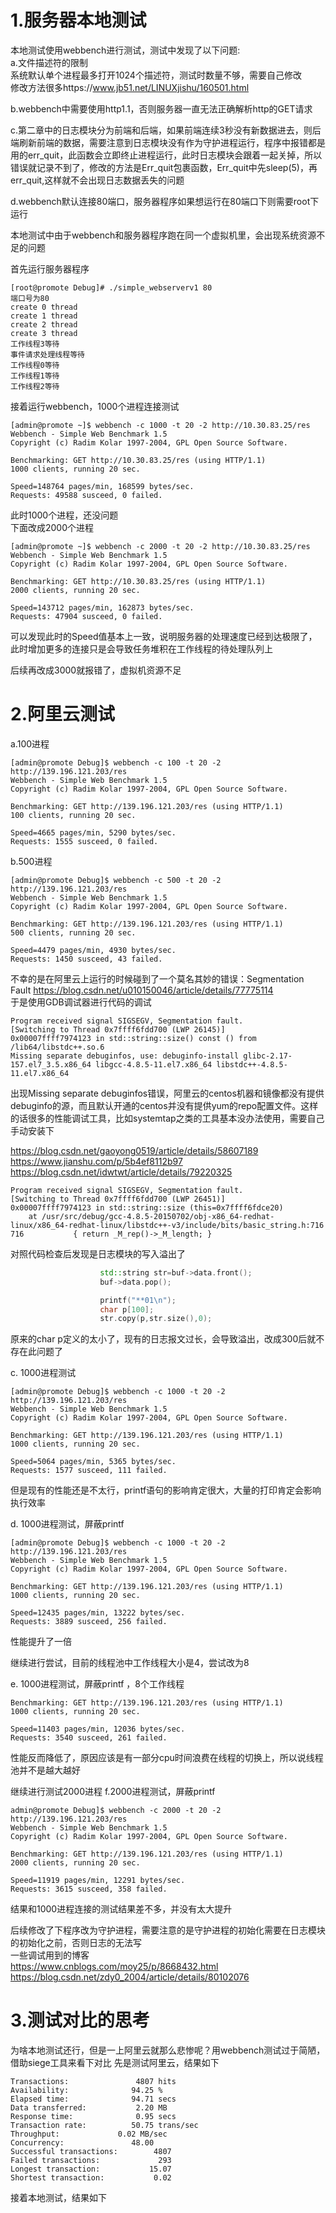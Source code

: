 # 1.服务器本地测试
本地测试使用webbench进行测试，测试中发现了以下问题:  
a.文件描述符的限制  
系统默认单个进程最多打开1024个描述符，测试时数量不够，需要自己修改  
修改方法很多https://www.jb51.net/LINUXjishu/160501.html  

b.webbench中需要使用http1.1，否则服务器一直无法正确解析http的GET请求  

c.第二章中的日志模块分为前端和后端，如果前端连续3秒没有新数据进去，则后端刷新前端的数据，需要注意到日志模块没有作为守护进程运行，程序中报错都是用的err_quit，此函数会立即终止进程运行，此时日志模块会跟着一起关掉，所以错误就记录不到了，修改的方法是Err_quit包裹函数，Err_quit中先sleep(5)，再err_quit,这样就不会出现日志数据丢失的问题

d.webbench默认连接80端口，服务器程序如果想运行在80端口下则需要root下运行  

本地测试中由于webbench和服务器程序跑在同一个虚拟机里，会出现系统资源不足的问题  

首先运行服务器程序  
```
[root@promote Debug]# ./simple_webserverv1 80  
端口号为80  
create 0 thread  
create 1 thread  
create 2 thread  
create 3 thread  
工作线程3等待  
事件请求处理线程等待  
工作线程0等待  
工作线程1等待  
工作线程2等待  
```
接着运行webbench，1000个进程连接测试  
```
[admin@promote ~]$ webbench -c 1000 -t 20 -2 http://10.30.83.25/res
Webbench - Simple Web Benchmark 1.5
Copyright (c) Radim Kolar 1997-2004, GPL Open Source Software.

Benchmarking: GET http://10.30.83.25/res (using HTTP/1.1)
1000 clients, running 20 sec.

Speed=148764 pages/min, 168599 bytes/sec.
Requests: 49588 susceed, 0 failed.
```

此时1000个进程，还没问题    
下面改成2000个进程    

```
[admin@promote ~]$ webbench -c 2000 -t 20 -2 http://10.30.83.25/res
Webbench - Simple Web Benchmark 1.5
Copyright (c) Radim Kolar 1997-2004, GPL Open Source Software.

Benchmarking: GET http://10.30.83.25/res (using HTTP/1.1)
2000 clients, running 20 sec.

Speed=143712 pages/min, 162873 bytes/sec.
Requests: 47904 susceed, 0 failed.
```

可以发现此时的Speed值基本上一致，说明服务器的处理速度已经到达极限了，此时增加更多的连接只是会导致任务堆积在工作线程的待处理队列上  

后续再改成3000就报错了，虚拟机资源不足  

# 2.阿里云测试  

a.100进程  
```
[admin@promote Debug]$ webbench -c 100 -t 20 -2 http://139.196.121.203/res
Webbench - Simple Web Benchmark 1.5
Copyright (c) Radim Kolar 1997-2004, GPL Open Source Software.

Benchmarking: GET http://139.196.121.203/res (using HTTP/1.1)
100 clients, running 20 sec.

Speed=4665 pages/min, 5290 bytes/sec.
Requests: 1555 susceed, 0 failed.
```
b.500进程
```
[admin@promote Debug]$ webbench -c 500 -t 20 -2 http://139.196.121.203/res
Webbench - Simple Web Benchmark 1.5
Copyright (c) Radim Kolar 1997-2004, GPL Open Source Software.

Benchmarking: GET http://139.196.121.203/res (using HTTP/1.1)
500 clients, running 20 sec.

Speed=4479 pages/min, 4930 bytes/sec.
Requests: 1450 susceed, 43 failed.
```
不幸的是在阿里云上运行的时候碰到了一个莫名其妙的错误：Segmentation Fault  https://blog.csdn.net/u010150046/article/details/77775114  
于是使用GDB调试器进行代码的调试  

```
Program received signal SIGSEGV, Segmentation fault.
[Switching to Thread 0x7ffff6fdd700 (LWP 26145)]
0x00007ffff7974123 in std::string::size() const () from /lib64/libstdc++.so.6
Missing separate debuginfos, use: debuginfo-install glibc-2.17-157.el7_3.5.x86_64 libgcc-4.8.5-11.el7.x86_64 libstdc++-4.8.5-11.el7.x86_64
```
出现Missing separate debuginfos错误，阿里云的centos机器和镜像都没有提供debuginfo的源，而且默认开通的centos并没有提供yum的repo配置文件。这样的话很多的性能调试工具，比如systemtap之类的工具基本没办法使用，需要自己手动安装下    

https://blog.csdn.net/gaoyong0519/article/details/58607189  
https://www.jianshu.com/p/5b4ef8112b97  
https://blog.csdn.net/idwtwt/article/details/79220325  

```
Program received signal SIGSEGV, Segmentation fault.
[Switching to Thread 0x7ffff6fdd700 (LWP 26451)]
0x00007ffff7974123 in std::string::size (this=0x7ffff6fdce20)
    at /usr/src/debug/gcc-4.8.5-20150702/obj-x86_64-redhat-linux/x86_64-redhat-linux/libstdc++-v3/include/bits/basic_string.h:716
716           { return _M_rep()->_M_length; }
```
对照代码检查后发现是日志模块的写入溢出了

```c++
					std::string str=buf->data.front();
					buf->data.pop();

					printf("**01\n");
					char p[100];
					str.copy(p,str.size(),0);
```

原来的char p定义的太小了，现有的日志报文过长，会导致溢出，改成300后就不存在此问题了  

c. 1000进程测试
```
[admin@promote Debug]$ webbench -c 1000 -t 20 -2 http://139.196.121.203/res
Webbench - Simple Web Benchmark 1.5
Copyright (c) Radim Kolar 1997-2004, GPL Open Source Software.

Benchmarking: GET http://139.196.121.203/res (using HTTP/1.1)
1000 clients, running 20 sec.

Speed=5064 pages/min, 5365 bytes/sec.
Requests: 1577 susceed, 111 failed.
```
但是现有的性能还是不太行，printf语句的影响肯定很大，大量的打印肯定会影响执行效率

d. 1000进程测试，屏蔽printf  
```
[admin@promote Debug]$ webbench -c 1000 -t 20 -2 http://139.196.121.203/res
Webbench - Simple Web Benchmark 1.5
Copyright (c) Radim Kolar 1997-2004, GPL Open Source Software.

Benchmarking: GET http://139.196.121.203/res (using HTTP/1.1)
1000 clients, running 20 sec.

Speed=12435 pages/min, 13222 bytes/sec.
Requests: 3889 susceed, 256 failed.

```
性能提升了一倍

继续进行尝试，目前的线程池中工作线程大小是4，尝试改为8

e. 1000进程测试，屏蔽printf ，8个工作线程  
```
Benchmarking: GET http://139.196.121.203/res (using HTTP/1.1)
1000 clients, running 20 sec.

Speed=11403 pages/min, 12036 bytes/sec.
Requests: 3540 susceed, 261 failed.
```
性能反而降低了，原因应该是有一部分cpu时间浪费在线程的切换上，所以说线程池并不是越大越好  

继续进行测试2000进程
f.2000进程测试，屏蔽printf  
```
admin@promote Debug]$ webbench -c 2000 -t 20 -2 http://139.196.121.203/res
Webbench - Simple Web Benchmark 1.5
Copyright (c) Radim Kolar 1997-2004, GPL Open Source Software.

Benchmarking: GET http://139.196.121.203/res (using HTTP/1.1)
2000 clients, running 20 sec.

Speed=11919 pages/min, 12291 bytes/sec.
Requests: 3615 susceed, 358 failed.
```
结果和1000进程连接的测试结果差不多，并没有太大提升  

后续修改了下程序改为守护进程，需要注意的是守护进程的初始化需要在日志模块的初始化之前，否则日志的无法写  
一些调试用到的博客  
https://www.cnblogs.com/moy25/p/8668432.html  
https://blog.csdn.net/zdy0_2004/article/details/80102076  

# 3.测试对比的思考
为啥本地测试还行，但是一上阿里云就那么悲惨呢？用webbench测试过于简陋，借助siege工具来看下对比
先是测试阿里云，结果如下
```
Transactions:		        4807 hits
Availability:		       94.25 %
Elapsed time:		       94.71 secs
Data transferred:	        2.20 MB
Response time:		        0.95 secs
Transaction rate:	       50.75 trans/sec
Throughput:		        0.02 MB/sec
Concurrency:		       48.00
Successful transactions:        4807
Failed transactions:	         293
Longest transaction:	       15.07
Shortest transaction:	        0.02
```
接着本地测试，结果如下

